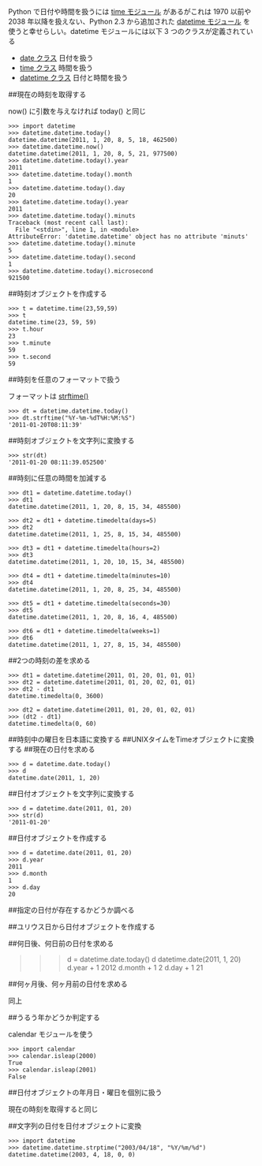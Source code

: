Python で日付や時間を扱うには [time モジュール](http://docs.python.org/library/time.html#module-time) があるがこれは 1970 以前や 2038 年以降を扱えない、Python 2.3 から追加された [datetime モジュール](http://docs.python.org/library/datetime.html) を使うと幸せらしい。datetime モジュールには以下 3 つのクラスが定義されている

*  [date クラス](http://docs.python.org/library/datetime.html#datetime.date) 日付を扱う
*  [time クラス](http://docs.python.org/library/datetime.html#datetime.time) 時間を扱う
*  [datetime クラス](http://docs.python.org/library/datetime.html#datetime.datetime) 日付と時間を扱う

##現在の時刻を取得する

now() に引数を与えなければ today() と同じ

    >>> import datetime
    >>> datetime.datetime.today()
    datetime.datetime(2011, 1, 20, 8, 5, 18, 462500)
    >>> datetime.datetime.now()
    datetime.datetime(2011, 1, 20, 8, 5, 21, 977500)
    >>> datetime.datetime.today().year
    2011
    >>> datetime.datetime.today().month
    1
    >>> datetime.datetime.today().day
    20
    >>> datetime.datetime.today().year
    2011
    >>> datetime.datetime.today().minuts
    Traceback (most recent call last):
      File "<stdin>", line 1, in <module>
    AttributeError: 'datetime.datetime' object has no attribute 'minuts'
    >>> datetime.datetime.today().minute
    5
    >>> datetime.datetime.today().second
    1
    >>> datetime.datetime.today().microsecond
    921500


##時刻オブジェクトを作成する

    >>> t = datetime.time(23,59,59)
    >>> t
    datetime.time(23, 59, 59)
    >>> t.hour
    23
    >>> t.minute
    59
    >>> t.second
    59


##時刻を任意のフォーマットで扱う

フォーマットは [strftime()](http://docs.python.org/library/datetime.html#strftime-strptime-behavior)


    >>> dt = datetime.datetime.today()
    >>> dt.strftime("%Y-%m-%dT%H:%M:%S")
    '2011-01-20T08:11:39'


##時刻オブジェクトを文字列に変換する

    >>> str(dt)
    '2011-01-20 08:11:39.052500'

##時刻に任意の時間を加減する

    >>> dt1 = datetime.datetime.today()
    >>> dt1
    datetime.datetime(2011, 1, 20, 8, 15, 34, 485500)

    >>> dt2 = dt1 + datetime.timedelta(days=5)
    >>> dt2
    datetime.datetime(2011, 1, 25, 8, 15, 34, 485500)

    >>> dt3 = dt1 + datetime.timedelta(hours=2)
    >>> dt3
    datetime.datetime(2011, 1, 20, 10, 15, 34, 485500)

    >>> dt4 = dt1 + datetime.timedelta(minutes=10)
    >>> dt4
    datetime.datetime(2011, 1, 20, 8, 25, 34, 485500)

    >>> dt5 = dt1 + datetime.timedelta(seconds=30)
    >>> dt5
    datetime.datetime(2011, 1, 20, 8, 16, 4, 485500)

    >>> dt6 = dt1 + datetime.timedelta(weeks=1)
    >>> dt6
    datetime.datetime(2011, 1, 27, 8, 15, 34, 485500)


##2つの時刻の差を求める


    >>> dt1 = datetime.datetime(2011, 01, 20, 01, 01, 01)
    >>> dt2 = datetime.datetime(2011, 01, 20, 02, 01, 01)
    >>> dt2 - dt1
    datetime.timedelta(0, 3600)

    >>> dt2 = datetime.datetime(2011, 01, 20, 01, 02, 01)
    >>> (dt2 - dt1)
    datetime.timedelta(0, 60)



##時刻中の曜日を日本語に変換する
##UNIXタイムをTimeオブジェクトに変換する
##現在の日付を求める

    >>> d = datetime.date.today()
    >>> d
    datetime.date(2011, 1, 20)

##日付オブジェクトを文字列に変換する

    >>> d = datetime.date(2011, 01, 20)
    >>> str(d)
    '2011-01-20'

##日付オブジェクトを作成する

    >>> d = datetime.date(2011, 01, 20)
    >>> d.year
    2011
    >>> d.month
    1
    >>> d.day
    20

##指定の日付が存在するかどうか調べる

##ユリウス日から日付オブジェクトを作成する

##何日後、何日前の日付を求める

>>> d = datetime.date.today()
>>> d
datetime.date(2011, 1, 20)
>>> d.year + 1
2012
>>> d.month + 1
2
>>> d.day + 1
21


##何ヶ月後、何ヶ月前の日付を求める

同上


##うるう年かどうか判定する

calendar モジュールを使う

    >>> import calendar
    >>> calendar.isleap(2000)
    True
    >>> calendar.isleap(2001)
    False

##日付オブジェクトの年月日・曜日を個別に扱う

現在の時刻を取得すると同じ

##文字列の日付を日付オブジェクトに変換

    >>> import datetime
    >>> datetime.datetime.strptime("2003/04/18", "%Y/%m/%d")
    datetime.datetime(2003, 4, 18, 0, 0)
